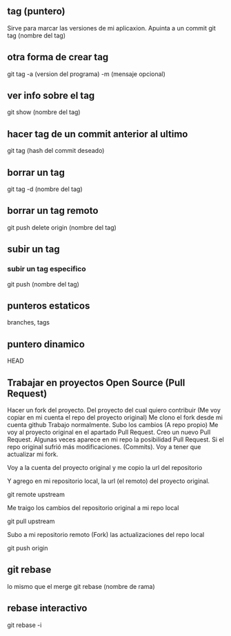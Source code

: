 ## tag (puntero)
Sirve para marcar las versiones de mi aplicaxion. Apuinta a un commit
git tag (nombre del tag)

## otra forma de crear tag
git tag -a (version del programa) -m (mensaje opcional)

## ver info sobre el tag
git show (nombre del tag)

## hacer tag de un commit anterior al ultimo
git tag (hash del commit deseado)


## borrar un tag
git tag -d (nombre del tag)

## borrar un tag remoto
git push delete origin (nombre del tag)


## subir un tag
### subir un tag especifico
git push (nombre del tag)

## punteros estaticos 
branches, tags

## puntero dinamico
HEAD


## Trabajar en proyectos Open Source (Pull Request)
Hacer un fork del proyecto. Del proyecto del cual quiero contribuir (Me voy copiar en mi cuenta el repo del proyecto original)
Me clono el fork desde mi cuenta github
Trabajo normalmente. Subo los cambios (A repo propio)
Me voy al proyecto original en el apartado Pull Request. Creo un nuevo Pull Request. Algunas veces aparece en mi repo la posibilidad Pull Request.
Si el repo original sufrió más modificaciones. (Commits). Voy a tener que actualizar mi fork.

Voy a la cuenta del proyecto original y me copio la url del repositorio

Y agrego en mi repositorio local, la url (el remoto) del proyecto original.

git remote upstream

Me traigo los cambios del repositorio original a mi repo local

git pull upstream

Subo a mi repositorio remoto (Fork) las actualizaciones del repo local

git push origin


## git rebase
lo mismo que el merge
git rebase (nombre de rama)

## rebase interactivo
git rebase -i